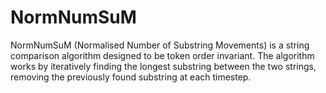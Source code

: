 # NormNumSuM
NormNumSuM (Normalised Number of Substring Movements) is a string comparison algorithm designed to be token order invariant. The algorithm works by iteratively finding the longest substring between the two strings, removing the previously found substring at each timestep.
